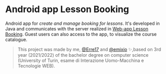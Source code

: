 # Android app Lesson Booking

Android app for *create and manage booking for lessons*. It's developed in Java and communicates with the server realized in [Web-app Lesson Booking](https://github.com/lucamodica/TWEB-project). Guest users can also access to the app, to visualize the course catalogue.

> This project was made by me, [@Erre17](https://github.com/Erre17) and [@emixio](https://github.com/emixio) ✨,based on 3rd year (2021/2022) of the bachelor degree on computer science (University of Turin, esame di Interazione Uomo-Macchina e Tecnologie WEB).
